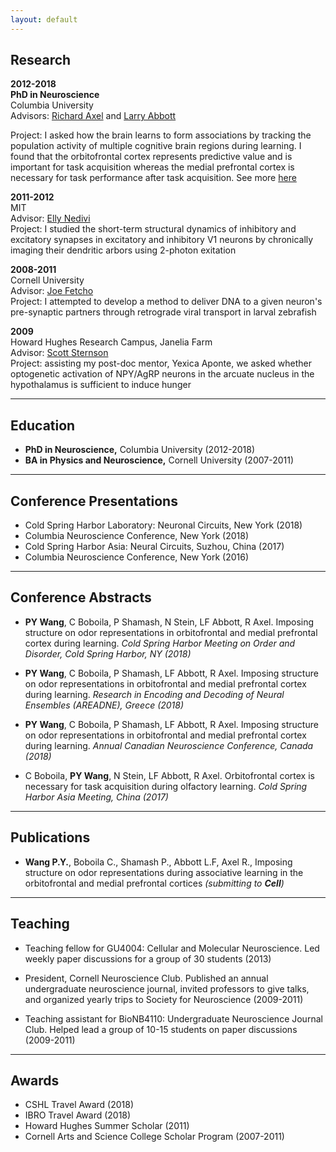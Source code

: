 ```yaml
---
layout: default
---
```


## Research

__2012-2018__<br/>
__PhD in Neuroscience__<br/>
Columbia University<br/>
Advisors:
[Richard Axel](https://zuckermaninstitute.columbia.edu/richard-axel-md) and
[Larry Abbott](https://zuckermaninstitute.columbia.edu/larry-f-abbott-phd)

Project: I asked how the brain learns to form associations by tracking the population activity of multiple cognitive brain regions during learning. I found that the orbitofrontal cortex represents predictive value and is important for task acquisition whereas the medial prefrontal cortex is necessary for task performance after task acquisition. See more [here](/project.md)

__2011-2012__<br/>
MIT<br/>
Advisor: [Elly Nedivi](https://nedivilab.mit.edu/) <br/>
Project: I studied the short-term structural dynamics of inhibitory and excitatory synapses in excitatory and inhibitory V1 neurons by chronically imaging their dendritic arbors using 2-photon exitation

__2008-2011__<br/>
Cornell University<br/>
Advisor: [Joe Fetcho](http://pages.nbb.cornell.edu/neurobio/Fetcho/)<br/>
Project: I attempted to develop a method to deliver DNA to a given neuron's pre-synaptic partners through retrograde viral transport in larval zebrafish

__2009__<br/>
Howard Hughes Research Campus, Janelia Farm<br/>
Advisor: [Scott Sternson](https://www.janelia.org/lab/sternson-lab)<br/>
Project: assisting my post-doc mentor, Yexica Aponte, we asked whether optogenetic activation of NPY/AgRP neurons in the arcuate nucleus in the hypothalamus is sufficient to induce hunger

___
## Education

* **PhD in Neuroscience,** Columbia University (2012-2018)
* **BA in Physics and Neuroscience,** Cornell University (2007-2011)

___
## Conference Presentations

* Cold Spring Harbor Laboratory: Neuronal Circuits, New York (2018)
* Columbia Neuroscience Conference, New York (2018)
* Cold Spring Harbor Asia: Neural Circuits, Suzhou, China (2017)
* Columbia Neuroscience Conference, New York (2016)

___
## Conference Abstracts

* **PY Wang**, C Boboila, P Shamash, N Stein, LF Abbott, R Axel. Imposing structure on odor representations in orbitofrontal and medial prefrontal cortex during learning. *Cold Spring Harbor Meeting on Order and Disorder, Cold Spring Harbor, NY (2018)*

* **PY Wang**, C Boboila, P Shamash, LF Abbott, R Axel. Imposing structure on odor representations in orbitofrontal and medial prefrontal cortex during learning. *Research in Encoding and Decoding of Neural Ensembles (AREADNE), Greece (2018)*

* **PY Wang**, C Boboila, P Shamash, LF Abbott, R Axel. Imposing structure on odor representations in orbitofrontal and medial prefrontal cortex during learning. *Annual Canadian Neuroscience Conference, Canada (2018)*

* C Boboila, **PY Wang**, N Stein, LF Abbott, R Axel. Orbitofrontal cortex is necessary for task acquisition during olfactory learning. *Cold Spring Harbor Asia Meeting, China (2017)*

___
## Publications

* **Wang P.Y.**, Boboila C., Shamash P., Abbott L.F, Axel R., Imposing structure on odor representations during associative learning in the orbitofrontal and medial prefrontal cortices *(submitting to __Cell__)*

___
## Teaching

* Teaching fellow for GU4004: Cellular and Molecular Neuroscience. Led weekly paper discussions for a group of 30 students (2013)

* President, Cornell Neuroscience Club. Published an annual undergraduate neuroscience journal, invited professors to give talks, and organized yearly trips to Society for Neuroscience (2009-2011)

* Teaching assistant for BioNB4110: Undergraduate Neuroscience Journal Club. Helped lead a group of 10-15 students on paper discussions (2009-2011)

___
## Awards

* CSHL Travel Award (2018) <br/>
* IBRO Travel Award (2018) <br/>
* Howard Hughes Summer Scholar (2011) <br/>
* Cornell Arts and Science College Scholar Program (2007-2011)

<!-- ## Interests

* How does structure arise in artificial and biological neural networks, and what function does such structure serve in processing and representing information?
* Biologically plausible local learning rules[<sup>1</sup>](https://www.sciencedirect.com/science/article/pii/S0959438818300485)<sup>,</sup>
[<sup>2</sup>](https://www.nature.com/articles/ncomms13276) -->
